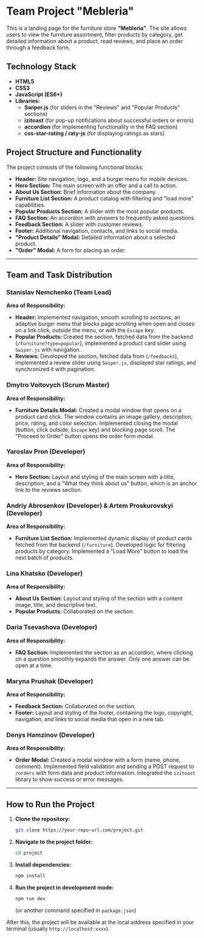 # Team Project "Mebleria"

This is a landing page for the furniture store **"Mebleria"**. The site allows
users to view the furniture assortment, filter products by category, get
detailed information about a product, read reviews, and place an order through a
feedback form.

## Technology Stack

- **HTML5**
- **CSS3**
- **JavaScript (ES6+)**
- **Libraries:**
  - **Swiper.js** (for sliders in the "Reviews" and "Popular Products" sections)
  - **izitoast** (for pop-up notifications about successful orders or errors)
  - **accordion** (for implementing functionality in the FAQ section)
  - **css-star-rating / raty-js** (for displaying ratings as stars)

## Project Structure and Functionality

The project consists of the following functional blocks:

- **Header:** Site navigation, logo, and a burger menu for mobile devices.
- **Hero Section:** The main screen with an offer and a call to action.
- **About Us Section:** Brief information about the company.
- **Furniture List Section:** A product catalog with filtering and "load more"
  capabilities.
- **Popular Products Section:** A slider with the most popular products.
- **FAQ Section:** An accordion with answers to frequently asked questions.
- **Feedback Section:** A slider with customer reviews.
- **Footer:** Additional navigation, contacts, and links to social media.
- **"Product Details" Modal:** Detailed information about a selected product.
- **"Order" Modal:** A form for placing an order.

---

## Team and Task Distribution

### **Stanislav Nemchenko** (Team Lead)

**Area of Responsibility:**

- **Header:** Implemented navigation, smooth scrolling to sections, an adaptive
  burger menu that blocks page scrolling when open and closes on a link click,
  outside the menu, or with the `Escape` key.
- **Popular Products:** Created the section, fetched data from the backend
  (`/furniture?type=popular`), implemented a product card slider using
  `Swiper.js` with navigation.
- **Reviews:** Developed the section, fetched data from (`/feedbacks`),
  implemented a review slider using `Swiper.js`, displayed star ratings, and
  synchronized it with pagination.

### **Dmytro Voitovych** (Scrum Master)

**Area of Responsibility:**

- **Furniture Details Modal:** Created a modal window that opens on a product
  card click. The window contains an image gallery, description, price, rating,
  and color selection. Implemented closing the modal (button, click outside,
  `Escape` key) and blocking page scroll. The "Proceed to Order" button opens
  the order form modal.

### **Yaroslav Pron** (Developer)

**Area of Responsibility:**

- **Hero Section:** Layout and styling of the main screen with a title,
  description, and a "What they think about us" button, which is an anchor link
  to the reviews section.

### **Andriy Abrosenkov** (Developer) & **Artem Proskurovskyi** (Developer)

**Area of Responsibility:**

- **Furniture List Section:** Implemented dynamic display of product cards
  fetched from the backend (`/furniture`). Developed logic for filtering
  products by category. Implemented a "Load More" button to load the next batch
  of products.

### **Lina Khatsko** (Developer)

**Area of Responsibility:**

- **About Us Section:** Layout and styling of the section with a content image,
  title, and descriptive text.
- **Popular Products:** Collaborated on the section.

### **Daria Tsevashova** (Developer)

**Area of Responsibility:**

- **FAQ Section:** Implemented the section as an accordion, where clicking on a
  question smoothly expands the answer. Only one answer can be open at a time.

### **Maryna Prushak** (Developer)

**Area of Responsibility:**

- **Feedback Section:** Collaborated on the section.
- **Footer:** Layout and styling of the footer, containing the logo, copyright,
  navigation, and links to social media that open in a new tab.

### **Denys Hamzinov** (Developer)

**Area of Responsibility:**

- **Order Modal:** Created a modal window with a form (name, phone, comment).
  Implemented field validation and sending a POST request to `/orders` with form
  data and product information. Integrated the `izitoast` library to show
  success or error messages.

---

## How to Run the Project

1.  **Clone the repository:**

    ```bash
    git clone https://your-repo-url.com/project.git
    ```

2.  **Navigate to the project folder:**

    ```bash
    cd project
    ```

3.  **Install dependencies:**

    ```bash
    npm install
    ```

4.  **Run the project in development mode:**
    ```bash
    npm run dev
    ```
    (or another command specified in `package.json`)

After this, the project will be available at the local address specified in your
terminal (usually `http://localhost:xxxx`).
